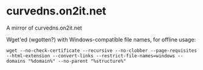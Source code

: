 # curvedns.on2it.net
A mirror of curvedns.on2it.net

Wget'ed (wgotten?) with Windows-compatible file names, for offline usage:

``wget --no-check-certificate --recursive --no-clobber --page-requisites --html-extension --convert-links --restrict-file-names=windows --domains "%domain%" --no-parent "%structure%"``
